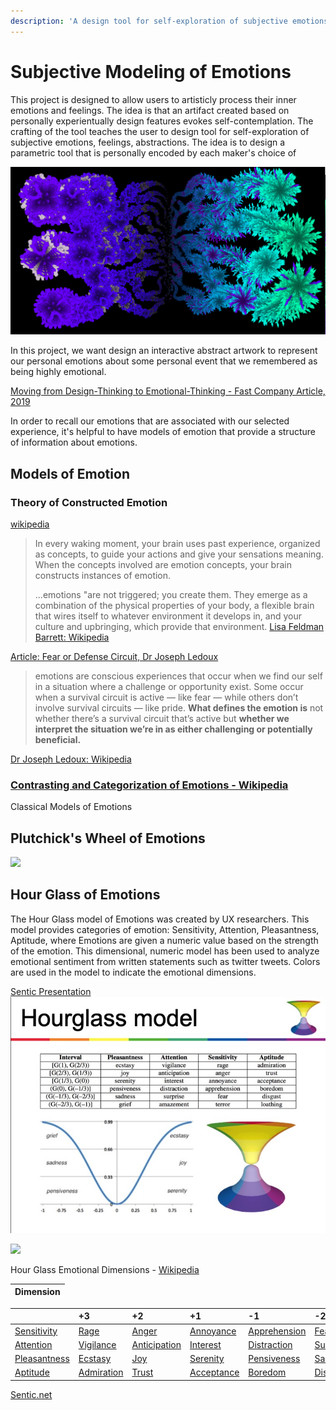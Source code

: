 ```yaml
---
description: 'A design tool for self-exploration of subjective emotions, feelings'
---
```


# Subjective Modeling of Emotions

This project is designed to allow users to artisticly process their inner emotions and feelings.  The idea is that an artifact created based on personally experientually design features evokes self-contemplation. The crafting of the tool teaches the user to design tool for self-exploration of subjective emotions, feelings, abstractions. The idea is to design a parametric tool that is personally encoded by each maker's choice of 

![Computational Design Tool for  Personal Expression of Subjective Emotions](../.gitbook/assets/doorek2.png)

In this project, we want design an interactive abstract artwork to represent our personal emotions about some personal event that we remembered as being highly emotional.

[Moving from Design-Thinking to Emotional-Thinking - Fast Company Article, 2019](https://www.fastcompany.com/90300071/from-design-thinking-to-emotional-thinking-designing-products-with-e-q)

In order to recall our emotions that are associated with our selected experience, it's helpful to have models of emotion that provide a structure of information about emotions.

## Models of Emotion

### Theory of Constructed Emotion

[wikipedia](https://en.wikipedia.org/wiki/Theory_of_constructed_emotion)

> In every waking moment, your brain uses past experience, organized as concepts, to guide your actions and give your sensations meaning. When the concepts involved are emotion concepts, your brain constructs instances of emotion.
>
> ...emotions "are not triggered; you create them. They emerge as a combination of the physical properties of your body, a flexible brain that wires itself to whatever environment it develops in, and your culture and upbringing, which provide that environment. [Lisa Feldman Barrett: Wikipedia](https://en.wikipedia.org/wiki/Lisa_Feldman_Barrett)

[Article: Fear or Defense Circuit, Dr Joseph Ledoux](https://brainworldmagazine.com/on-fear-emotions-and-memory-an-interview-with-dr-joseph-ledoux/)

> emotions are conscious experiences that occur when we find our self in a situation where a challenge or opportunity exist. Some occur when a survival circuit is active — like fear — while others don’t involve survival circuits — like pride. **What defines the emotion is** not whether there’s a survival circuit that’s active but **whether we interpret the situation we’re in as either challenging or potentially beneficial.**

[Dr Joseph Ledoux: Wikipedia](https://en.wikipedia.org/wiki/Joseph_E._LeDoux)

### [Contrasting and Categorization of Emotions - Wikipedia](https://en.wikipedia.org/wiki/Contrasting_and_categorization_of_emotions#Plutchik.27s_wheel_of_emotions)

Classical Models of Emotions

## Plutchick's Wheel of Emotions

![](https://upload.wikimedia.org/wikipedia/commons/b/bf/Plutchik_dyads.png)

## Hour Glass of Emotions

The Hour Glass model of Emotions was created by UX researchers. This model provides categories of emotion: Sensitivity, Attention, Pleasantness, Aptitude, where Emotions are given a numeric value based on the strength of the emotion. This dimensional, numeric model has been used to analyze emotional sentiment from written statements such as twitter tweets. Colors are used in the model to indicate the emotional dimensions.

[Sentic Presentation ](http://sentic.net/seminar/) ![](../.gitbook/assets/slide160.jpg)

![](https://upload.wikimedia.org/wikipedia/commons/6/6b/Hourglass_of_Emotions.png)

Hour Glass Emotional Dimensions - [Wikipedia](https://en.wikipedia.org/wiki/Contrasting_and_categorization_of_emotions#Plutchik.27s_wheel_of_emotions)

| Dimension |
| :--- |


|  | +3 | +2 | +1 | -1 | -2 | -3 |
| :--- | :--- | :--- | :--- | :--- | :--- | :--- |
| [Sensitivity](https://en.wiktionary.org/wiki/sensitivity) | [Rage](https://en.wikipedia.org/wiki/Rage_%28emotion%29) | [Anger](https://en.wikipedia.org/wiki/Anger) | [Annoyance](https://en.wikipedia.org/wiki/Annoyance) | [Apprehension](https://en.wiktionary.org/wiki/apprehension) | [Fear](https://en.wikipedia.org/wiki/Fear) | [Terror](https://en.wiktionary.org/wiki/terror) |
| [Attention](https://en.wikipedia.org/wiki/Attention) | [Vigilance](https://en.wikipedia.org/wiki/Vigilance_%28psychology%29) | [Anticipation](https://en.wikipedia.org/wiki/Anticipation_%28emotion%29) | [Interest](https://en.wikipedia.org/wiki/Interest_%28emotion%29) | [Distraction](https://en.wikipedia.org/wiki/Distraction) | [Surprise](https://en.wikipedia.org/wiki/Surprise_%28emotion%29) | [Amazement](https://en.wiktionary.org/wiki/amazement) |
| [Pleasantness](https://en.wikipedia.org/wiki/Pleasantness) | [Ecstasy](https://en.wikipedia.org/wiki/Ecstasy_%28emotion%29) | [Joy](https://en.wikipedia.org/wiki/Joy) | [Serenity](https://en.wiktionary.org/wiki/serenity) | [Pensiveness](https://en.wikipedia.org/wiki/Melancholia) | [Sadness](https://en.wikipedia.org/wiki/Sadness) | [Grief](https://en.wikipedia.org/wiki/Grief) |
| [Aptitude](https://en.wikipedia.org/wiki/Aptitude) | [Admiration](https://en.wikipedia.org/wiki/Admiration) | [Trust](https://en.wikipedia.org/wiki/Trust_%28emotion%29) | [Acceptance](https://en.wikipedia.org/wiki/Acceptance) | [Boredom](https://en.wikipedia.org/wiki/Boredom) | [Disgust](https://en.wikipedia.org/wiki/Disgust) | [Loathing](https://en.wiktionary.org/wiki/loathing) |

[Sentic.net](http://sentic.net/)


